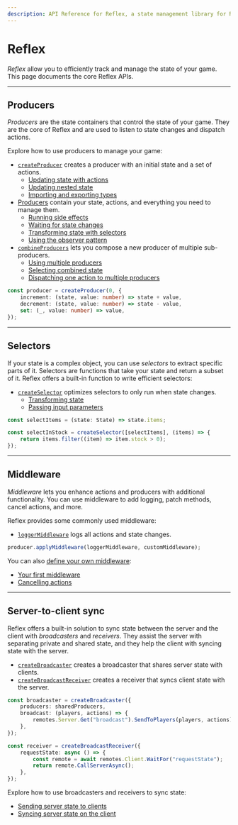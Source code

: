 ```yaml
---
description: API Reference for Reflex, a state management library for Roblox.
---
```


# Reflex

_Reflex_ allow you to efficiently track and manage the state of your game. This page documents the core Reflex APIs.

---

## Producers

_Producers_ are the state containers that control the state of your game. They are the core of Reflex and are used to listen to state changes and dispatch actions.

Explore how to use producers to manage your game:

-   [`createProducer`](create-producer) creates a producer with an initial state and a set of actions.
    -   [Updating state with actions](create-producer#updating-state-with-actions)
    -   [Updating nested state](create-producer#updating-nested-state)
    -   [Importing and exporting types](create-producer#importing-and-exporting-types)
-   [Producers](producer) contain your state, actions, and everything you need to manage them.
    -   [Running side effects](producer#running-side-effects)
    -   [Waiting for state changes](producer#waiting-for-state-changes)
    -   [Transforming state with selectors](producer#transforming-state-with-selectors)
    -   [Using the observer pattern](producer#using-the-observer-pattern)
-   [`combineProducers`](combine-producers) lets you compose a new producer of multiple sub-producers.
    -   [Using multiple producers](combine-producers#using-multiple-producers)
    -   [Selecting combined state](combine-producers#selecting-combined-state)
    -   [Dispatching one action to multiple producers](combine-producers#dispatching-one-action-to-multiple-producers)

```ts
const producer = createProducer(0, {
	increment: (state, value: number) => state + value,
	decrement: (state, value: number) => state - value,
	set: (_, value: number) => value,
});
```

---

## Selectors

If your state is a complex object, you can use _selectors_ to extract specific parts of it. Selectors are functions that take your state and return a subset of it. Reflex offers a built-in function to write efficient selectors:

-   [`createSelector`](create-selector) optimizes selectors to only run when state changes.
    -   [Transforming state](create-selector#transforming-state)
    -   [Passing input parameters](create-selector#passing-input-parameters)

```ts
const selectItems = (state: State) => state.items;

const selectInStock = createSelector([selectItems], (items) => {
	return items.filter((item) => item.stock > 0);
});
```

---

## Middleware

_Middleware_ lets you enhance actions and producers with additional functionality. You can use middleware to add logging, patch methods, cancel actions, and more.

Reflex provides some commonly used middleware:

-   [`loggerMiddleware`](middleware#loggermiddleware) logs all actions and state changes.

```ts
producer.applyMiddleware(loggerMiddleware, customMiddleware);
```

You can also [define your own middleware](middleware#your-first-middleware):

-   [Your first middleware](middleware#your-first-middleware)
-   [Cancelling actions](middleware#cancelling-actions)

---

## Server-to-client sync

Reflex offers a built-in solution to sync state between the server and the client with _broadcasters_ and _receivers_. They assist the server with separating private and shared state, and they help the client with syncing state with the server.

-   [`createBroadcaster`](create-broadcaster) creates a broadcaster that shares server state with clients.
-   [`createBroadcastReceiver`](create-broadcast-receiver) creates a receiver that syncs client state with the server.

```ts title="Server snippet"
const broadcaster = createBroadcaster({
	producers: sharedProducers,
	broadcast: (players, actions) => {
		remotes.Server.Get("broadcast").SendToPlayers(players, actions);
	},
});
```

```ts title="Client snippet"
const receiver = createBroadcastReceiver({
	requestState: async () => {
		const remote = await remotes.Client.WaitFor("requestState");
		return remote.CallServerAsync();
	},
});
```

Explore how to use broadcasters and receivers to sync state:

-   [Sending server state to clients](create-broadcaster#sending-server-state-to-clients)
-   [Syncing server state on the client](create-broadcast-receiver#syncing-server-state-on-the-client)
